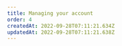 ```yaml
---
title: Managing your account
order: 4
createdAt: 2022-09-28T07:11:21.634Z
updatedAt: 2022-09-28T07:11:21.638Z
---
```

